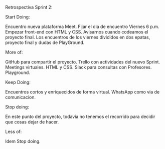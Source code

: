 Retrospectiva Sprint 2:

Start Doing: 

Encuentro nueva plataforma Meet.
Fijar el dia de encuentro Viernes 6 p.m.
Empezar front-end con HTML y CSS.
Avisarnos cuando codeamos el proyecto final.
Los encuentros de los viernes divididos en dos epatas, proyecto final y dudas de PlayGround.

More of:

GitHub para compartir el proyecto.
Trello con actividades del nuevo Sprint.
Meetings virtuales.
HTML y CSS.
Slack para consultas con Profesores.
Playground.

Keep Doing:

Encuentros cortos y enriquecidos de forma virtual.
WhatsApp como via de comunicacion.

Stop doing:

En este punto del proyecto, todavia no tenemos el recorrido para decidir que cosas dejar de hacer.

Less of:

Idem Stop doing. 
